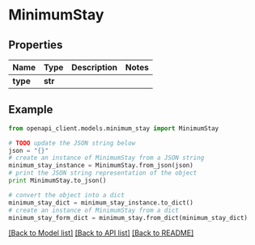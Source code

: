 # MinimumStay


## Properties
Name | Type | Description | Notes
------------ | ------------- | ------------- | -------------
**type** | **str** |  | 

## Example

```python
from openapi_client.models.minimum_stay import MinimumStay

# TODO update the JSON string below
json = "{}"
# create an instance of MinimumStay from a JSON string
minimum_stay_instance = MinimumStay.from_json(json)
# print the JSON string representation of the object
print MinimumStay.to_json()

# convert the object into a dict
minimum_stay_dict = minimum_stay_instance.to_dict()
# create an instance of MinimumStay from a dict
minimum_stay_form_dict = minimum_stay.from_dict(minimum_stay_dict)
```
[[Back to Model list]](../README.md#documentation-for-models) [[Back to API list]](../README.md#documentation-for-api-endpoints) [[Back to README]](../README.md)


